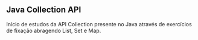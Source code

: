 ## Java Collection API

Início de estudos da API Collection presente no Java através de exercícios de fixação abragendo List, Set e Map.
